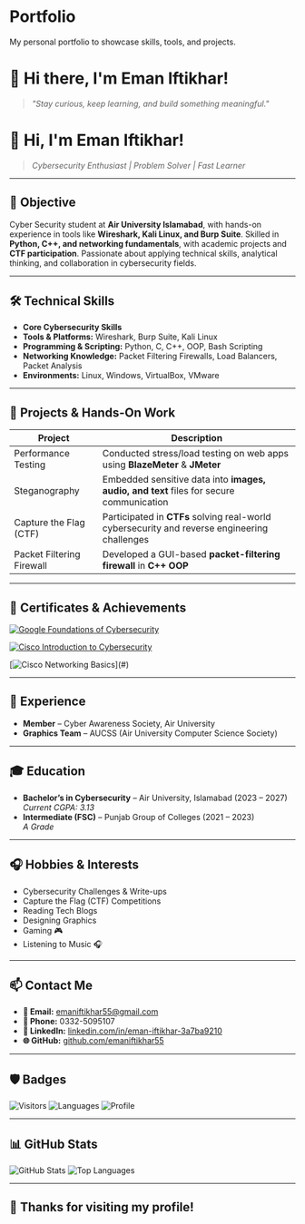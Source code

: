 # Portfolio
My personal portfolio to showcase skills, tools, and projects.
# 👋 Hi there, I'm Eman Iftikhar!

> *"Stay curious, keep learning, and build something meaningful."*  

# 👋 Hi, I'm Eman Iftikhar!

> *Cybersecurity Enthusiast | Problem Solver | Fast Learner*

---

## 🎯 Objective
Cyber Security student at **Air University Islamabad**, with hands-on experience in tools like **Wireshark, Kali Linux, and Burp Suite**. Skilled in **Python, C++, and networking fundamentals**, with academic projects and **CTF participation**. Passionate about applying technical skills, analytical thinking, and collaboration in cybersecurity fields.

---

## 🛠️ Technical Skills

- **Core Cybersecurity Skills**
- **Tools & Platforms:** Wireshark, Burp Suite, Kali Linux
- **Programming & Scripting:** Python, C, C++, OOP, Bash Scripting
- **Networking Knowledge:** Packet Filtering Firewalls, Load Balancers, Packet Analysis
- **Environments:** Linux, Windows, VirtualBox, VMware

---

## 📂 Projects & Hands-On Work
| **Project**             | **Description**                                                   |
|--------------------------|-------------------------------------------------------------------|
| Performance Testing      | Conducted stress/load testing on web apps using **BlazeMeter** & **JMeter** |
| Steganography            | Embedded sensitive data into **images, audio, and text** files for secure communication |
| Capture the Flag (CTF)   | Participated in **CTFs** solving real-world cybersecurity and reverse engineering challenges |
| Packet Filtering Firewall| Developed a GUI-based **packet-filtering firewall** in **C++ OOP** |

---

## 🏅 Certificates & Achievements

[![Google Foundations of Cybersecurity](https://img.shields.io/badge/Google-Foundations_of_Cyber_Security-blue)](./certificates/Coursera%20EE9J2BA68BS4%20(2).pdf)

[![Cisco Introduction to Cybersecurity](https://img.shields.io/badge/Cisco-Introduction_to_Cybersecurity-blue)](./certificates/Introduction_to_Cybersecurity_Badge20241011-7-a7t7pl%20(1).pdf)

[![Cisco Networking Basics](https://img.shields.io/badge/Cisco-Networking_Basics_(In_Progress)-lightgrey)](#)

---

## 💼 Experience
- **Member** – Cyber Awareness Society, Air University
- **Graphics Team** – AUCSS (Air University Computer Science Society)

---

## 🎓 Education
- **Bachelor’s in Cybersecurity** – Air University, Islamabad (2023 – 2027)  
  *Current CGPA: 3.13*
- **Intermediate (FSC)** – Punjab Group of Colleges (2021 – 2023)  
  *A Grade*

---

## 🎧 Hobbies & Interests
- Cybersecurity Challenges & Write-ups  
- Capture the Flag (CTF) Competitions  
- Reading Tech Blogs  
- Designing Graphics  
- Gaming 🎮  
- Listening to Music 🎧  

---

## 📫 Contact Me
- **📧 Email:** [emaniftikhar55@gmail.com](mailto:emaniftikhar55@gmail.com)
- **📱 Phone:** 0332-5095107
- **💼 LinkedIn:** [linkedin.com/in/eman-iftikhar-3a7ba9210](https://linkedin.com/in/eman-iftikhar-3a7ba9210)
- **🌐 GitHub:** [github.com/emaniftikhar55](https://github.com/emaniftikhar55)

---

## 🛡️ Badges
![Visitors](https://visitor-badge.laobi.icu/badge?page_id=emaniftikhar55.Portfolio)
![Languages](https://img.shields.io/badge/Language-Markdown-blue)
![Profile](https://img.shields.io/badge/Profile-Active-brightgreen)

---

## 📊 GitHub Stats
![GitHub Stats](https://github-readme-stats.vercel.app/api?username=emaniftikhar55&show_icons=true&theme=radical)
![Top Languages](https://github-readme-stats.vercel.app/api/top-langs/?username=emaniftikhar55&layout=compact&theme=radical)

---

## 🌟 Thanks for visiting my profile!

